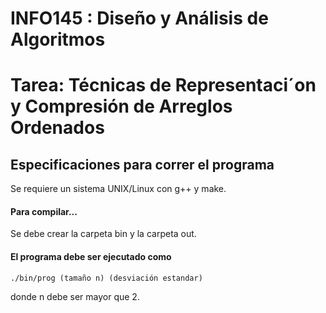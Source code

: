 # INFO145 : Diseño y Análisis de Algoritmos

<h1> Tarea: Técnicas de Representaci´on y Compresión de Arreglos Ordenados </h1>

<h2> Especificaciones para correr el programa </h2>

Se requiere un sistema UNIX/Linux con g++ y make.

<h4> Para compilar... </h4>

Se debe crear la carpeta bin y la carpeta out.

<h4> El programa debe ser ejecutado como </h4>

```
./bin/prog (tamaño n) (desviación estandar)
```

donde n debe ser mayor que 2.